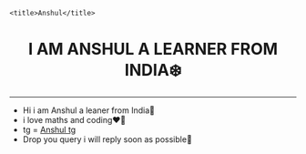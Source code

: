 <!DOCTYPE html>
<html lang="en">
<head>
    <meta charset="UTF-8">
    
    <title>Anshul</title>
</head>
<center><h1>I AM ANSHUL A LEARNER FROM INDIA❄️</h1></center>
<hr size="3"color=red>
<body>
    <ul>
        <li>Hi i am Anshul a leaner from India🪷</li>
        <li>i love maths and coding❤️‍🔥</li>
        <li>tg = <a href="t.me/Xanshul">Anshul tg</a></li>
        <li>Drop you query i will reply soon as possible🐸
          </li>
    </ul>
</body>
</html>  
<!---
Hacmker/Hacmker is a ✨ special ✨ repository because its `README.md` (this file) appears on your GitHub profile.
You can click the Preview link to take a look at your changes.
--->
